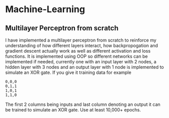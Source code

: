 # Machine-Learning
## Multilayer Perceptron from scratch
I have implemented a multilayer perceptron from scratch to reinforce my understanding of how different layers interact, how backpropogation and gradient descent actually work as well as different activation and loss functions. It is implemented using OOP so different networks can be implemented if needed, currently one with an input layer with 2 nodes, a hidden layer with 3 nodes and an output layer with 1 node is implemented to simulate an XOR gate. If you give it training data for example

```
0,0,0
0,1,1
1,0,1
1,1,0
```

The first 2 columns being inputs and last column denoting an output it can be trained to simulate an XOR gate. Use at least 10,000+ epochs.
